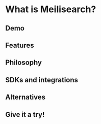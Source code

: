 # What is Meilisearch?

## Demo

## Features

## Philosophy

## SDKs and integrations

## Alternatives

## Give it a try!


